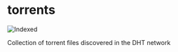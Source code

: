 torrents 
========
![Indexed](https://img.shields.io/badge/indexed-135941-blue)

Collection of torrent files discovered in the DHT network
